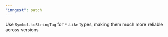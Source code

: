```yaml
---
"inngest": patch
---
```


Use `Symbol.toStringTag` for `*.Like` types, making them much more reliable across versions
